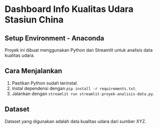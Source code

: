 # Dashboard Info Kualitas Udara Stasiun China

## Setup Environment - Anaconda

Proyek ini dibuat menggunakan Python dan Streamlit untuk analisis data kualitas udara.

## Cara Menjalankan
1. Pastikan Python sudah terinstal.
2. Instal dependensi dengan `pip install -r requirements.txt`.
3. Jalankan dengan `streamlit run streamlit-proyek-analisis-data.py`.

## Dataset
Dataset yang digunakan adalah data kualitas udara dari sumber XYZ.

